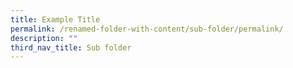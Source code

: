 ```yaml
---
title: Example Title
permalink: /renamed-folder-with-content/sub-folder/permalink/
description: ""
third_nav_title: Sub folder
---
```

